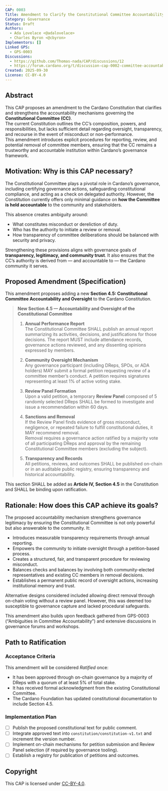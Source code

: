 ```yaml
---
CAP: 0003
Title: Amendment to Clarify the Constitutional Committee Accountability Mechanism
Category: Governance
Status: Draft
Authors:
  - Ada Lovelace <@adalovelace>
  - Charles Byron <@cbyron>
Implementors: []
Linked GPS:
  - GPS-0003
Discussions:
  - https://github.com/Thomas-nada/CAP/discussions/12
  - https://forum.cardano.org/t/discussion-cap-0002-committee-accountability/101234
Created: 2025-09-30
License: CC-BY-4.0
---
```


## Abstract

This CAP proposes an amendment to the Cardano Constitution that clarifies and strengthens the accountability mechanisms governing the **Constitutional Committee (CC)**.  
The current Constitution outlines the CC’s composition, powers, and responsibilities, but lacks sufficient detail regarding oversight, transparency, and recourse in the event of misconduct or non-performance.  
This amendment introduces explicit procedures for reporting, review, and potential removal of committee members, ensuring that the CC remains a trustworthy and accountable institution within Cardano’s governance framework.

## Motivation: Why is this CAP necessary?

The Constitutional Committee plays a pivotal role in Cardano’s governance, including certifying governance actions, safeguarding constitutional compliance, and acting as a check on delegated authority. However, the Constitution currently offers only minimal guidance on **how the Committee is held accountable** to the community and stakeholders.  

This absence creates ambiguity around:
- What constitutes misconduct or dereliction of duty.
- Who has the authority to initiate a review or removal.
- How transparency of committee deliberations should be balanced with security and privacy.

Strengthening these provisions aligns with governance goals of **transparency, legitimacy, and community trust**. It also ensures that the CC’s authority is derived from — and accountable to — the Cardano community it serves.

## Proposed Amendment (Specification)

This amendment proposes adding a new **Section 4.5: Constitutional Committee Accountability and Oversight** to the Cardano Constitution.  

> **New Section 4.5 — Accountability and Oversight of the Constitutional Committee**
>
> 1. **Annual Performance Report**  
>    The Constitutional Committee SHALL publish an annual report summarizing its activities, decisions, and justifications for those decisions. The report MUST include attendance records, governance actions reviewed, and any dissenting opinions expressed by members.
>
> 2. **Community Oversight Mechanism**  
>    Any governance participant (including DReps, SPOs, or ADA holders) MAY submit a formal petition requesting review of a committee member’s conduct. A petition requires signatures representing at least 1% of active voting stake.
>
> 3. **Review Panel Formation**  
>    Upon a valid petition, a temporary **Review Panel** composed of 5 randomly selected DReps SHALL be formed to investigate and issue a recommendation within 60 days.
>
> 4. **Sanctions and Removal**  
>    If the Review Panel finds evidence of gross misconduct, negligence, or repeated failure to fulfill constitutional duties, it MAY recommend removal.  
>    Removal requires a governance action ratified by a majority vote of all participating DReps and approval by the remaining Constitutional Committee members (excluding the subject).
>
> 5. **Transparency and Records**  
>    All petitions, reviews, and outcomes SHALL be published on-chain or in an auditable public registry, ensuring transparency and historical accountability.

This section SHALL be added as **Article IV, Section 4.5** in the Constitution and SHALL be binding upon ratification.

## Rationale: How does this CAP achieve its goals?

The proposed accountability mechanism strengthens governance legitimacy by ensuring the Constitutional Committee is not only powerful but also answerable to the community. It:
- Introduces measurable transparency requirements through annual reporting.
- Empowers the community to initiate oversight through a petition-based process.
- Creates a structured, fair, and transparent procedure for reviewing misconduct.
- Balances checks and balances by involving both community-elected representatives and existing CC members in removal decisions.
- Establishes a permanent public record of oversight actions, increasing institutional memory and trust.

Alternative designs considered included allowing direct removal through on-chain voting without a review panel. However, this was deemed too susceptible to governance capture and lacked procedural safeguards.

This amendment also builds upon feedback gathered from GPS-0003 (“Ambiguities in Committee Accountability”) and extensive discussions in governance forums and workshops.

## Path to Ratification

### Acceptance Criteria

This amendment will be considered *Ratified* once:
- It has been approved through on-chain governance by a majority of DReps with a quorum of at least 5% of total stake.
- It has received formal acknowledgment from the existing Constitutional Committee.
- The Cardano Foundation has updated constitutional documentation to include Section 4.5.

### Implementation Plan

- [ ] Publish the proposed constitutional text for public comment.
- [ ] Integrate approved text into `constitution/constitution-v1.txt` and increment the version number.
- [ ] Implement on-chain mechanisms for petition submission and Review Panel selection (if required by governance tooling).
- [ ] Establish a registry for publication of petitions and outcomes.

## Copyright

This CAP is licensed under [CC-BY-4.0](https://creativecommons.org/licenses/by/4.0/legalcode).
